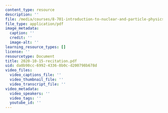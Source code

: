 ```yaml
---
content_type: resource
description: ''
file: /media/courses/8-701-introduction-to-nuclear-and-particle-physics-fall-2020/2020-10-15-recitation.pdf
file_type: application/pdf
image_metadata:
  caption: ''
  credit: ''
  image-alt: ''
learning_resource_types: []
license: ''
resourcetype: Document
title: 2020-10-15-recitation.pdf
uid: da8b98cc-6992-4336-8b0c-d200798b678d
video_files:
  video_captions_file: ''
  video_thumbnail_file: ''
  video_transcript_file: ''
video_metadata:
  video_speakers: ''
  video_tags: ''
  youtube_id: ''
---
```

